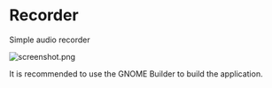 # Recorder

Simple audio recorder

![screenshot.png](/data/screenshot.png)

It is recommended to use the GNOME Builder to build the application.

